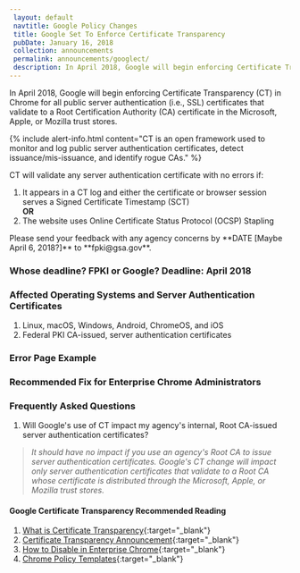 ```yaml
---
 layout: default
 navtitle: Google Policy Changes
 title: Google Set To Enforce Certificate Transparency
 pubDate: January 16, 2018
 collection: announcements
 permalink: announcements/googlect/
 description: In April 2018, Google will begin enforcing Certificate Transparency (CT) in Chrome for all public server authentication (i.e., SSL) certificates that validate to a Root Certification Authority (CA) certificate in the Microsoft, Apple, or Mozilla trust stores. 
---
```


In April 2018,<!--When?--> Google will begin enforcing Certificate Transparency (CT) in Chrome for all public <!--Says "public" below.-->server authentication (i.e., SSL) certificates that validate to a Root Certification Authority (CA) certificate in the Microsoft, Apple, or Mozilla trust stores. <!--Why is this new Google policy a problem for the FPKI? We need to explain this. Other notes: in Microsoft announcement, we talked about "SSL" certificates. The original text here sounded like we meant Microsoft's, Apple's, and Mozilla's own Root CAs.)--> 

{% include alert-info.html content="CT is an open framework used to monitor and log public server authentication certificates, detect issuance/mis-issuance, and identify rogue CAs." %} <!--Since this is about Google using CT, removed "website owners and browser operators."-->

CT will validate any server authentication certificate with no errors if:

1. It appears in a CT log and either the certificate or browser session serves a Signed Certificate Timestamp (SCT)<br>
**OR**<br/><!--Do agencies put their server auth certificates into a CT log or does Google do this? Research into SCT suggests that the log itself returns an SCT when a certificate is submitted to it, so is "certificate or browser session serves the SCT" correct? If that original statement is correct (vs. internet articles), is the SCT applied manually by the cert creator to the cert or is this an automatic process?-->
2. The website uses Online Certificate Status Protocol (OCSP) Stapling

<!--Are we looking for a specific response from the FPKI community or only general feedback? Best to give an exact date.-->Please send your feedback with any agency concerns by **DATE [Maybe April 6, 2018?]** to **fpki@gsa.gov**.

### **Whose deadline? FPKI or Google?** Deadline: April 2018

### Affected Operating Systems and Server Authentication Certificates
1. Linux, macOS, Windows, Android, ChromeOS, and iOS
2. Federal PKI CA-issued, server authentication certificates 

### Error Page Example
<Insert Pic>

### Recommended Fix for Enterprise Chrome Administrators
<!--What exactly do administrators need to fix? Does the FPKI have "Enterprise Chrome Administrators"? Or are they "Network Domain Administrators," as in Microsoft Hot Topic? (consistency issue)-->
<Insert Content>

### Frequently Asked Questions
1. Will Google's use of CT impact my agency's internal, Root CA-issued server authentication certificates?
> _It should have no impact if you use an agency's Root CA to issue server authentication certificates. Google's CT change will impact only server authentication certificates that validate to a Root CA whose certificate is distributed through the Microsoft, Apple, or Mozilla trust stores._ <!--If FPKI decides to remove the COMMON Root certificate trust bit from the Microsoft and Apple trust stores, per Option 1 in Microsoft Hot Topic, then what issues, if any, will remain with Google's use of CT?-->

#### Google Certificate Transparency Recommended Reading
1. [What is Certificate Transparency](https://www.certificate-transparency.org/){:target="_blank"}
2. [Certificate Transparency Announcement](https://groups.google.com/a/chromium.org/forum/#!topic/ct-policy/78N3SMcqUGw){:target="_blank"}
3. [How to Disable in Enterprise Chrome](http://www.chromium.org/administrators/policy-list-3#CertificateTransparencyEnforcementDisabledForUrls){:target="_blank"}
4. [Chrome Policy Templates](https://www.chromium.org/administrators/policy-templates){:target="_blank"}
